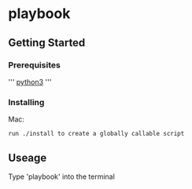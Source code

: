 # playbook

## Getting Started
### Prerequisites
'''
[python3](https://www.python.org/downloads/)
'''
### Installing

  
Mac: 
  
    run ./install to create a globally callable script
    
## Useage
Type 'playbook' into the terminal
